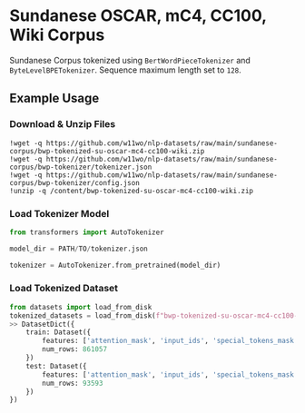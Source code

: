# Sundanese OSCAR, mC4, CC100, Wiki Corpus

Sundanese Corpus tokenized using `BertWordPieceTokenizer` and `ByteLevelBPETokenizer`. Sequence maximum length set to `128`.

## Example Usage

### Download & Unzip Files

```
!wget -q https://github.com/w11wo/nlp-datasets/raw/main/sundanese-corpus/bwp-tokenized-su-oscar-mc4-cc100-wiki.zip
!wget -q https://github.com/w11wo/nlp-datasets/raw/main/sundanese-corpus/bwp-tokenizer/tokenizer.json
!wget -q https://github.com/w11wo/nlp-datasets/raw/main/sundanese-corpus/bwp-tokenizer/config.json
!unzip -q /content/bwp-tokenized-su-oscar-mc4-cc100-wiki.zip
```

### Load Tokenizer Model

```python
from transformers import AutoTokenizer

model_dir = PATH/TO/tokenizer.json

tokenizer = AutoTokenizer.from_pretrained(model_dir)
```

### Load Tokenized Dataset

```python
from datasets import load_from_disk
tokenized_datasets = load_from_disk(f"bwp-tokenized-su-oscar-mc4-cc100-wiki")
>> DatasetDict({
    train: Dataset({
        features: ['attention_mask', 'input_ids', 'special_tokens_mask', 'token_type_ids'],
        num_rows: 861057
    })
    test: Dataset({
        features: ['attention_mask', 'input_ids', 'special_tokens_mask', 'token_type_ids'],
        num_rows: 93593
    })
})
```
